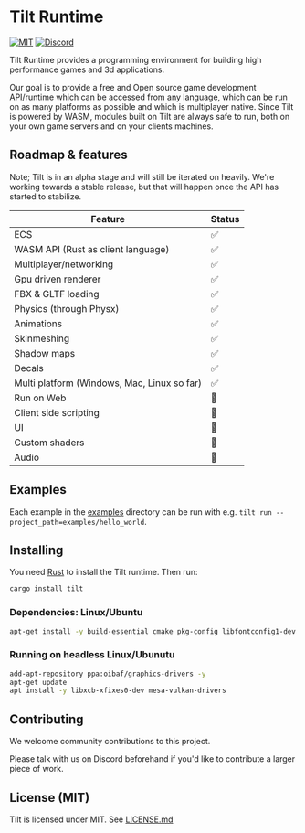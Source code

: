 # Tilt Runtime

[![MIT](https://img.shields.io/badge/license-MIT-blue.svg)](https://github.com/TiltOrg/Tilt#license)
[![Discord](https://img.shields.io/discord/691052431525675048.svg?label=&logo=discord&logoColor=ffffff&color=7389D8&labelColor=6A7EC2)](https://discord.gg/gYSM4tHZ)

Tilt Runtime provides a programming environment for building high performance games and 3d applications.

Our goal is to provide a free and Open source game development API/runtime which can be accessed from any language, which can be run on as many platforms as possible and which is multiplayer native. Since Tilt is powered by WASM, modules built on Tilt are always safe to run, both on your own game servers and on your clients machines.

## Roadmap & features

Note; Tilt is in an alpha stage and will still be iterated on heavily. We're working towards a stable release, but that will happen once the API has started to stabilize.

| Feature | Status |
| ------- | ------ |
| ECS | ✅ |
| WASM API (Rust as client language) | ✅ |
| Multiplayer/networking | ✅ |
| Gpu driven renderer | ✅ |
| FBX & GLTF loading | ✅ |
| Physics (through Physx) | ✅ |
| Animations | ✅ |
| Skinmeshing | ✅ |
| Shadow maps | ✅ |
| Decals | ✅ |
| Multi platform (Windows, Mac, Linux so far) | ✅ |
| Run on Web | 🚧 |
| Client side scripting | 🚧 |
| UI | 🚧 |
| Custom shaders | 🚧 |
| Audio | 🚧 |

## Examples

Each example in the [examples](./examples/) directory can be run with e.g. `tilt run --project_path=examples/hello_world`.

## Installing

You need [Rust](https://www.rust-lang.org/) to install the Tilt runtime. Then run:

```sh
cargo install tilt
```

### Dependencies: Linux/Ubuntu

```sh
apt-get install -y build-essential cmake pkg-config libfontconfig1-dev clang libasound2-dev ninja-build
```

### Running on headless Linux/Ubunutu

```sh
add-apt-repository ppa:oibaf/graphics-drivers -y
apt-get update
apt install -y libxcb-xfixes0-dev mesa-vulkan-drivers
```

## Contributing

We welcome community contributions to this project.

Please talk with us on Discord beforehand if you'd like to contribute a larger piece of work.

## License (MIT)

Tilt is licensed under MIT. See [LICENSE.md](./LICENSE.md)
